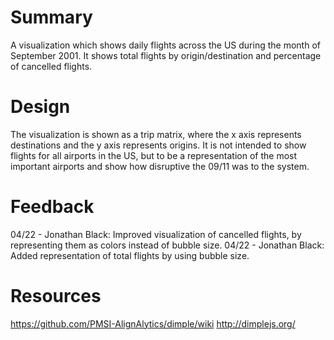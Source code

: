 # Summary
A visualization which shows daily flights across the US during the month of September 2001. 
It shows total flights by origin/destination and percentage of cancelled flights.

# Design
The visualization is shown as a trip matrix, where the x axis represents destinations and
the y axis represents origins. It is not intended to show flights for all airports in the US,
but to be a representation of the most important airports and show how disruptive the 09/11 
was to the system.

# Feedback
04/22 - Jonathan Black: Improved visualization of cancelled flights, by representing them as colors instead
of bubble size.
04/22 - Jonathan Black: Added representation of total flights by using bubble size.

# Resources
https://github.com/PMSI-AlignAlytics/dimple/wiki
http://dimplejs.org/